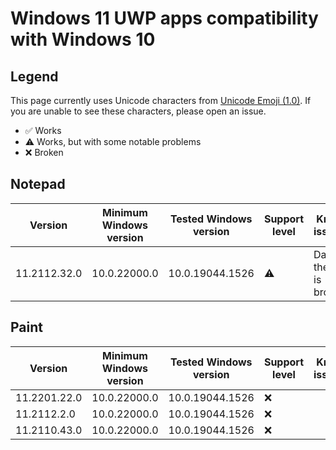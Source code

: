# Windows 11 UWP apps compatibility with Windows 10

## Legend
This page currently uses Unicode characters from [Unicode Emoji (1.0)](https://unicode.org/Public/emoji/1.0/emoji-data.txt). If you are unable to see these characters, please open an issue.

- ✅ Works
- ⚠️ Works, but with some notable problems
- ❌ Broken

## Notepad
<table>
	<thead>
		<tr>
			<th>Version</th>
			<th>Minimum Windows version</th>
			<th>Tested Windows version</th>
			<th>Support level</th>
			<th>Known issue(s)</th>
			<th>Notes</th>
		</tr>
	</thead>
	<tbody>
		<tr>
			<td>11.2112.32.0</td>
			<td>10.0.22000.0</td>
			<td>10.0.19044.1526</td>
			<td>⚠️</td>
			<td>Dark theme is broken.</td>
			<td></td>
		</tr>
	</tbody>
</table>

## Paint
<table>
	<thead>
		<tr>
			<th>Version</th>
			<th>Minimum Windows version</th>
			<th>Tested Windows version</th>
			<th>Support level</th>
			<th>Known issue(s)</th>
			<th>Notes</th>
		</tr>
	</thead>
	<tbody>
		<tr>
			<td>11.2201.22.0</td>
			<td>10.0.22000.0</td>
			<td>10.0.19044.1526</td>
			<td>❌</td>
			<td></td>
			<td></td>
		</tr>
		<tr>
			<td>11.2112.2.0</td>
			<td>10.0.22000.0</td>
			<td>10.0.19044.1526</td>
			<td>❌</td>
			<td></td>
			<td></td>
		</tr>
		<tr>
			<td>11.2110.43.0</td>
			<td>10.0.22000.0</td>
			<td>10.0.19044.1526</td>
			<td>❌</td>
			<td></td>
			<td></td>
		</tr>
	</tbody>
</table>
